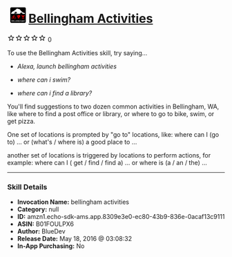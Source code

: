 # &nbsp;<img src="skill_icon" alt="Bellingham Activities icon" width="36"> [Bellingham Activities](http://alexa.amazon.com/#skills/amzn1.echo-sdk-ams.app.8309e3e0-ec80-43b9-836e-0acaf13c9111)
![0 stars](../../images/ic_star_border_black_18dp_1x.png)![0 stars](../../images/ic_star_border_black_18dp_1x.png)![0 stars](../../images/ic_star_border_black_18dp_1x.png)![0 stars](../../images/ic_star_border_black_18dp_1x.png)![0 stars](../../images/ic_star_border_black_18dp_1x.png) 0

To use the Bellingham Activities skill, try saying...

* *Alexa, launch bellingham activities*

* *where can i swim?*

* *where can i find a library?*

You'll find suggestions to two dozen common activities in Bellingham, WA, like where to find a post office or library, or where to go to bike, swim, or get pizza.

One set of locations is prompted by "go to" locations, like:
where can I (go to) ...
or
(what's / where is) a good place to ...

another set of locations is triggered by locations to perform actions, for example:
where can I ( get / find / find a) ...
or
where is (a / an / the) ...

***

### Skill Details

* **Invocation Name:** bellingham activities
* **Category:** null
* **ID:** amzn1.echo-sdk-ams.app.8309e3e0-ec80-43b9-836e-0acaf13c9111
* **ASIN:** B01FOULPX6
* **Author:** BlueDev
* **Release Date:** May 18, 2016 @ 03:08:32
* **In-App Purchasing:** No

